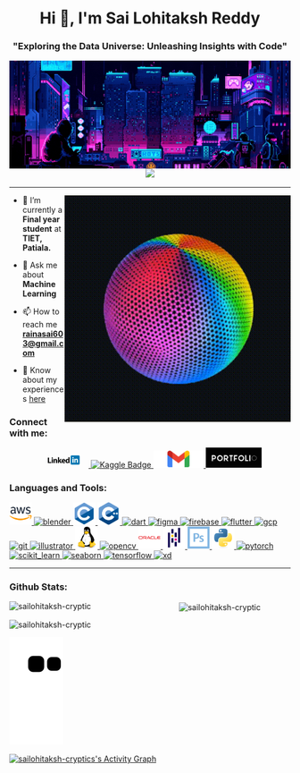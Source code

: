<h1 align="center">Hi 👋, I'm Sai Lohitaksh Reddy</h1>
<h3 align="center">"Exploring the Data Universe: Unleashing Insights with Code"</h3>
<img align="center" alt="coding" src="https://github.com/sailohitaksh-cryptic/sailohitaksh-cryptic/blob/main/code.gif">

<div align="center">
  <img src="https://readme-typing-svg.herokuapp.com?font=Orbitron&pause=1000&color=652EF7&center=true&vCenter=true&width=435&lines=Welcome+to+my+GitHub+profile;Computer+Science+Student;Data+Scientist;Software+Engineer">
</div>

--- 

<img align="right" alt="coding" width="405" src="https://github.com/sailohitaksh-cryptic/sailohitaksh-cryptic/blob/main/gifcrop.gif">


- 🌱 I’m currently a **Final year student** at **TIET, Patiala.**

- 💬 Ask me about **Machine Learning**

- 📫 How to reach me **rainasai603@gmail.com**

- 📄 Know about my experiences [here](https://sailohitaksh.wixsite.com/portfolio)

<h3 align="left">Connect with me:</h3>
<div id="badges" align="center">
  <a href="https://linkedin.com/in/sai-lohitaksh-reddy-d-9578551bb">
    <img width = 90 src="https://github.com/sailohitaksh-cryptic/sailohitaksh-cryptic/blob/main/linkedin.gif" alt="LinkedIn Badge"/>
  </a>
  <a href="https://www.kaggle.com/sailohitakshreddyd">
    <img width = 100 src="https://img.shields.io/badge/Kaggle-20BEFF?style=for-the-badge&logo=Kaggle&logoColor=white" alt="Kaggle Badge"/>
  </a>
  <a href="mailto:rainasai603@gmail.com">
    <img width = 90 src="https://github.com/sailohitaksh-cryptic/sailohitaksh-cryptic/blob/main/gmail.gif" alt="gmail Badge"/>
  </a>
  <a href="https://sailohitaksh.wixsite.com/portfolio"> 
    <img width = 100 src="https://github.com/sailohitaksh-cryptic/sailohitaksh-cryptic/blob/main/portfolio.gif" alt="LEETCODE Badge"/>
  </a>
</div>

<h3 align="left">Languages and Tools:</h3>
<p align="left"> <a href="https://aws.amazon.com" target="_blank" rel="noreferrer"> <img src="https://raw.githubusercontent.com/devicons/devicon/master/icons/amazonwebservices/amazonwebservices-original-wordmark.svg" alt="aws" width="40" height="40"/> </a> <a href="https://www.blender.org/" target="_blank" rel="noreferrer"> <img src="https://download.blender.org/branding/community/blender_community_badge_white.svg" alt="blender" width="40" height="40"/> </a> <a href="https://www.cprogramming.com/" target="_blank" rel="noreferrer"> <img src="https://raw.githubusercontent.com/devicons/devicon/master/icons/c/c-original.svg" alt="c" width="40" height="40"/> </a> <a href="https://www.w3schools.com/cpp/" target="_blank" rel="noreferrer"> <img src="https://raw.githubusercontent.com/devicons/devicon/master/icons/cplusplus/cplusplus-original.svg" alt="cplusplus" width="40" height="40"/> </a> <a href="https://dart.dev" target="_blank" rel="noreferrer"> <img src="https://www.vectorlogo.zone/logos/dartlang/dartlang-icon.svg" alt="dart" width="40" height="40"/> </a> <a href="https://www.figma.com/" target="_blank" rel="noreferrer"> <img src="https://www.vectorlogo.zone/logos/figma/figma-icon.svg" alt="figma" width="40" height="40"/> </a> <a href="https://firebase.google.com/" target="_blank" rel="noreferrer"> <img src="https://www.vectorlogo.zone/logos/firebase/firebase-icon.svg" alt="firebase" width="40" height="40"/> </a> <a href="https://flutter.dev" target="_blank" rel="noreferrer"> <img src="https://www.vectorlogo.zone/logos/flutterio/flutterio-icon.svg" alt="flutter" width="40" height="40"/> </a> <a href="https://cloud.google.com" target="_blank" rel="noreferrer"> <img src="https://www.vectorlogo.zone/logos/google_cloud/google_cloud-icon.svg" alt="gcp" width="40" height="40"/> </a> <a href="https://git-scm.com/" target="_blank" rel="noreferrer"> <img src="https://www.vectorlogo.zone/logos/git-scm/git-scm-icon.svg" alt="git" width="40" height="40"/> </a> <a href="https://www.adobe.com/in/products/illustrator.html" target="_blank" rel="noreferrer"> <img src="https://www.vectorlogo.zone/logos/adobe_illustrator/adobe_illustrator-icon.svg" alt="illustrator" width="40" height="40"/> </a> <a href="https://www.linux.org/" target="_blank" rel="noreferrer"> <img src="https://raw.githubusercontent.com/devicons/devicon/master/icons/linux/linux-original.svg" alt="linux" width="40" height="40"/> </a> <a href="https://opencv.org/" target="_blank" rel="noreferrer"> <img src="https://www.vectorlogo.zone/logos/opencv/opencv-icon.svg" alt="opencv" width="40" height="40"/> </a> <a href="https://www.oracle.com/" target="_blank" rel="noreferrer"> <img src="https://raw.githubusercontent.com/devicons/devicon/master/icons/oracle/oracle-original.svg" alt="oracle" width="40" height="40"/> </a> <a href="https://pandas.pydata.org/" target="_blank" rel="noreferrer"> <img src="https://raw.githubusercontent.com/devicons/devicon/2ae2a900d2f041da66e950e4d48052658d850630/icons/pandas/pandas-original.svg" alt="pandas" width="40" height="40"/> </a> <a href="https://www.photoshop.com/en" target="_blank" rel="noreferrer"> <img src="https://raw.githubusercontent.com/devicons/devicon/master/icons/photoshop/photoshop-line.svg" alt="photoshop" width="40" height="40"/> </a> <a href="https://www.python.org" target="_blank" rel="noreferrer"> <img src="https://raw.githubusercontent.com/devicons/devicon/master/icons/python/python-original.svg" alt="python" width="40" height="40"/> </a> <a href="https://pytorch.org/" target="_blank" rel="noreferrer"> <img src="https://www.vectorlogo.zone/logos/pytorch/pytorch-icon.svg" alt="pytorch" width="40" height="40"/> </a> <a href="https://scikit-learn.org/" target="_blank" rel="noreferrer"> <img src="https://upload.wikimedia.org/wikipedia/commons/0/05/Scikit_learn_logo_small.svg" alt="scikit_learn" width="40" height="40"/> </a> <a href="https://seaborn.pydata.org/" target="_blank" rel="noreferrer"> <img src="https://seaborn.pydata.org/_images/logo-mark-lightbg.svg" alt="seaborn" width="40" height="40"/> </a> <a href="https://www.tensorflow.org" target="_blank" rel="noreferrer"> <img src="https://www.vectorlogo.zone/logos/tensorflow/tensorflow-icon.svg" alt="tensorflow" width="40" height="40"/> </a> <a href="https://www.adobe.com/products/xd.html" target="_blank" rel="noreferrer"> <img src="https://cdn.worldvectorlogo.com/logos/adobe-xd.svg" alt="xd" width="40" height="40"/> </a> </p>

---
<h3 align="left">Github Stats:</h3>
<p><img align="left" width=300 src="https://github-readme-stats.vercel.app/api/top-langs?username=sailohitaksh-cryptic&show_icons=true&theme=github_dark&locale=en&layout=compact" alt="sailohitaksh-cryptic" /></p>

<p>&nbsp;<img align="center" width=407 src="https://github-readme-stats.vercel.app/api?username=sailohitaksh-cryptic&show_icons=true&theme=github_dark&locale=en" alt="sailohitaksh-cryptic" /></p>

<p align="left"> <img src="https://komarev.com/ghpvc/?username=sailohitaksh-cryptic&label=Profile%20views&color=0371b5&style=plastic" alt="sailohitaksh-cryptic" /> </p>

![Snake animation](https://github.com/sailohitaksh-cryptic/sailohitaksh-cryptic/blob/output/github-contribution-grid-snake.svg)

<a href="https://github.com/ashutosh00710/github-readme-activity-graph"><img alt="sailohitaksh-cryptics's Activity Graph" src="https://github-readme-activity-graph.vercel.app/graph/?username=sailohitaksh-cryptic&bg_color=00000000&color=F8D866&line=F85D7F&point=FFFFFF&hide_border=true" /></a>

